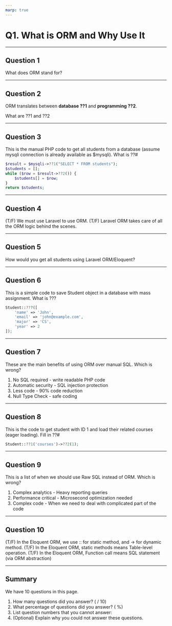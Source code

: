 ```yaml
---
marp: true
---
```


# Q1. What is ORM and Why Use It

---

## Question 1

What does ORM stand for?

---

## Question 2

ORM translates between **database ??1** and **programming ??2**.

What are ??1 and ??2

---

## Question 3

This is the manual PHP code to get all students from a database (assume mysqli connection is already available as $mysqli). What is ??#

```php
$result = $mysqli->??1("SELECT * FROM students");
$students = [];
while ($row = $result->??2()) {
    $students[] = $row;
}
return $students;
```

---

## Question 4

(T/F) We must use Laravel to use ORM.
(T/F) Laravel ORM takes care of all the ORM logic behind the scenes. 

---

## Question 5

How would you get all students using Laravel ORM/Eloquent?

---

## Question 6

This is a simple code to save Student object in a database with mass assignment. What is ???

```php
Student::???([
    'name' => 'John',
    'email' => 'john@example.com',
    'major' => 'CS',
    'year' => 2
]);
```

---

## Question 7

These are the main benefits of using ORM over manual SQL. Which is wrong?

1. No SQL required - write readable PHP code
2. Automatic security - SQL injection protection
3. Less code - 90% code reduction
4. Null Type Check - safe coding

---

## Question 8

This is the code to get student with ID 1 and load their related courses (eager loading). Fill in ??#

```php
Student::??1('courses')->??2(1);
```

---

## Question 9

This is a list of when we should use Raw SQL instead of ORM. Which is wrong?

1. Complex analytics - Heavy reporting queries
2. Performance critical - Microsecond optimization needed
3. Complex code - When we need to deal with complicated part of the code

---

## Question 10

(T/F) In the Eloquent ORM, we use :: for static method, and -> for dynamic method.
(T/F) In the Eloquent ORM, static methods means Table-level operation.
(T/F) In the Eloquent ORM, Function call means SQL statement (via ORM abstraction)

---

## Summary

We have 10 questions in this page.

1. How many questions did you answer? ( / 10)
2. What percentage of questions did you answer? (  %)
3. List question numbers that you cannot answer:
4. (Optional) Explain why you could not answer these questions.
